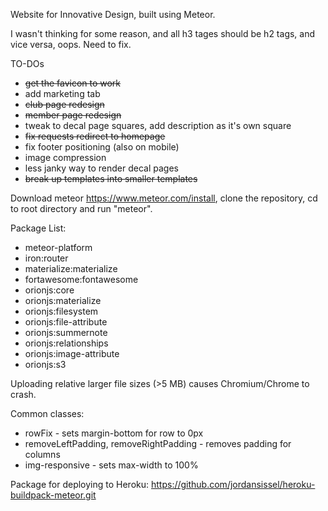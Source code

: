 Website for Innovative Design, built using Meteor. 

I wasn't thinking for some reason, and all h3 tages should be h2 tags, and vice versa, oops. Need to fix.

TO-DOs
* ~~get the favicon to work~~
* add marketing tab
* ~~club page redesign~~
* ~~member page redesign~~
* tweak to decal page squares, add description as it's own square
* ~~fix requests redirect to homepage~~
* fix footer positioning (also on mobile)
* image compression
* less janky way to render decal pages
* ~~break up templates into smaller templates~~

Download meteor https://www.meteor.com/install, clone the repository, cd to root directory and run "meteor". 

Package List:
* meteor-platform
* iron:router
* materialize:materialize
* fortawesome:fontawesome
* orionjs:core
* orionjs:materialize
* orionjs:filesystem
* orionjs:file-attribute
* orionjs:summernote
* orionjs:relationships
* orionjs:image-attribute
* orionjs:s3

Uploading relative larger file sizes (>5 MB) causes Chromium/Chrome to crash.

Common classes:
* rowFix - sets margin-bottom for row to 0px
* removeLeftPadding, removeRightPadding - removes padding for columns
* img-responsive - sets max-width to 100%

Package for deploying to Heroku:
https://github.com/jordansissel/heroku-buildpack-meteor.git


